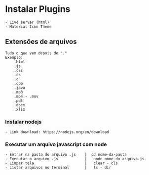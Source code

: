 # Instalar Plugins
    - Live server (html)
    - Material Icon Theme

## Extensões de arquivos
    Tudo o que vem depois do "."
    Exemplo:
        .html
        .js
        .css
        .cs
        .c
        .cpp
        .java
        .mp3
        .mp4 - .mov
        .pdf
        .docx
        .xlsx


### Instalar nodejs
    - Link download: https://nodejs.org/en/download

### Executar um arquivo javascript com node
    - Entrar na pasta do arquivo .js    |  cd nome-da-pasta
    - Executar o arquivo .js            |   node nome-do-arquivo.js
    - Limpar tela                       |   clear - cls
    - Listar arquivos no terminal       |   ls - dir